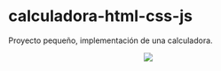 # calculadora-html-css-js

Proyecto pequeño, implementación de una calculadora.

<p align="center">
<img src="https://i.ibb.co/r23h14S/calculadora-pic.png" style="max-width: 100%; display: inline-block;" />
</p>
